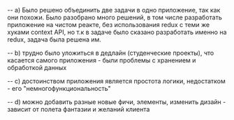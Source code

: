 -- a) Было решено объединить две задачи в одно приложение, так как они похожи. Было разобрано много решений, в том числе разработать приложение на чистом реакте, без использования redux с теми же хуками context API, но т.к в задаче было сказано разработать именно на redux, задача была решена им. 


-- b) трудно было уложиться в дедлайн (студенческие проекты), что касается самого приложения - были проблемы с хранением и обработкой данных


-- c)  достоинством приложения является простота логики, недостатком - его "немногофункциональность"


-- d) можно добавить разные новые фичи, элементы, изменить дизайн - зависит от полета фантазии и желаний клиента
